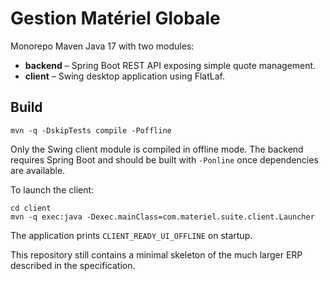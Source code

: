 # Gestion Matériel Globale

Monorepo Maven Java 17 with two modules:

- **backend** – Spring Boot REST API exposing simple quote management.
- **client** – Swing desktop application using FlatLaf.

## Build

```
mvn -q -DskipTests compile -Poffline
```

Only the Swing client module is compiled in offline mode. The backend requires
Spring Boot and should be built with `-Ponline` once dependencies are
available.

To launch the client:

```
cd client
mvn -q exec:java -Dexec.mainClass=com.materiel.suite.client.Launcher
```

The application prints `CLIENT_READY_UI_OFFLINE` on startup.

This repository still contains a minimal skeleton of the much larger ERP
described in the specification.

